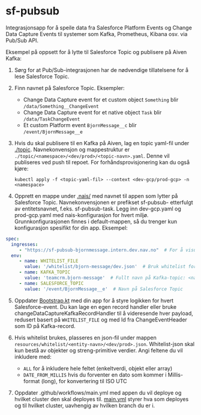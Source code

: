 # sf-pubsub

Integrasjonsapp for å speile data fra Salesforce Platform Events og Change Data Capture Events til systemer som Kafka, Prometheus, Kibana osv. via Pub/Sub API.

Eksempel på oppsett for å lytte til Salesforce Topic og publisere på Aiven Kafka:

1. Sørg for at Pub/Sub-integrasjonen har de nødvendige tillatelsene for å lese Salesforce Topic.

2. Finn navnet på Salesforce Topic. Eksempler:
   - Change Data Capture event for et custom object `Something` blir `/data/Something__ChangeEvent`
   - Change Data Capture event for et native object `Task` blir `/data/TaskChangeEvent`
   - Et custom Platform event `BjornMessage__c` blir `/event/BjornMessage__e`

3. Hvis du skal publisere til en Kafka på Aiven, lag en topic yaml-fil under [./topic](https://github.com/navikt/sf-pubsub/tree/main/.topic).
   Navnekonvensjon og mappestruktur er `./topic/<namespace>/<dev/prod>/<topic-navn>.yaml`. Denne vil publiseres ved push til repoet.
   For forhåndsprovisjonering kan du også kjøre:
   ```shell
   kubectl apply -f <topic-yaml-fil> --context <dev-gcp/prod-gcp> -n <namespace>
    ```

4. Opprett en mappe under [.nais/](https://github.com/navikt/sf-pubsub/tree/main/.nais) med navnet til appen som lytter på Salesforce Topic. Navnekonvensjonen er prefikset sf-pubsub- etterfulgt av entitetsnavnet, f.eks. sf-pubsub-task. Legg inn dev-gcp.yaml og prod-gcp.yaml med nais-konfigurasjon for hvert miljø. Grunnkonfigurasjonen finnes i default-mappen, så du trenger kun konfigurasjon spesifikt for din app. Eksempel:

 ```yaml
spec:
   ingresses:
      - "https://sf-pubsub-bjornmessage.intern.dev.nav.no"  # For å visuelt se whitelist-effekten i browser under /gui
   env:
      - name: WHITELIST_FILE
        value: '/whitelist/bjorn-message/dev.json'  # Bruk whitelist for å redusere event før videresending
      - name: KAFKA_TOPIC
        value: 'teamcrm.bjorn-message'  # Fullt navn på Kafka-topic: <namespace>.<topic-name>
      - name: SALESFORCE_TOPIC
        value: '/event/BjornMessage__e'  # Navn på Salesforce Topic
 ```

5. Oppdater [Bootstrap.kt](https://github.com/navikt/sf-pubsub/blob/main/src/main/kotlin/no/nav/sf/pubsub/Bootstrap.kt) med din app for å styre logikken for hvert Salesforce-event. Du kan lage en egen record handler eller bruke changeDataCaptureKafkaRecordHandler til å videresende hver payload, redusert basert på `WHITELIST_FILE` og med Id fra ChangeEventHeader som ID på Kafka-record.

6. Hvis whitelist brukes, plasseres en json-fil under mappen `resources/whitelist/<entity-navn>/<dev/prod>.json`. Whitelist-json
skal kun bestå av objekter og streng-primitive verdier. Angi feltene du vil inkludere med:
   - `ALL` for å inkludere hele feltet (enkeltverdi, objekt eller array)
   - `DATE_FROM_MILLIS` hvis du forventer en dato som kommer i Millis-format (long), for konvertering til ISO UTC

7. Oppdater .github/workflows/main.yml med appen du vil deploye og hvilket cluster den skal deployes til. [main.yml](https://github.com/navikt/sf-pubsub/blob/main/.github/workflows/main.yml) styrer hva som deployes og til hvilket cluster, uavhengig av hvilken branch du er i.
